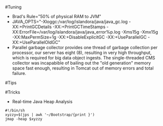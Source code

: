 #Tuning
* Brad's Rule="50% of physical RAM to JVM"
* JAVA_OPTS="-Xloggc:/var/log/islandora/java/java_gc.log -XX:+PrintGCDetails -XX:+PrintGCTimeStamps -XX:ErrorFile=/var/log/islandora/java/java_error%p.log -Xms15g -Xmx15g -XX:MaxPermSize=1g -XX:+DisableExplicitGC -XX:+UseParallelGC -XX:+UseParallelOldGC"
* Parallel garbage collector provides one thread of garbage collection per processor, our server has eight (8), resulting in very high throughput, which is required for big data object ingests.  The single-threaded CMS collector was incapabible of bailing out the "old generation" memory space fast enough, resulting in Tomcat out of memory errors and total failure.

#Tips

#Tricks

* Real-time Java Heap Analysis 
```
#!/bin/sh
xyzzy=$(jps | awk '~/Bootstrap/{print }')
jmap -heap $xyzzy
```
